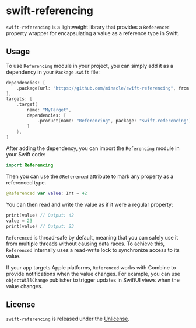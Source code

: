 # swift-referencing

`swift-referencing` is a lightweight library that provides a `Referenced` property wrapper for encapsulating a value as a reference type in Swift.

## Usage

To use `Referencing` module in your project, you can simply add it as a dependency in your  `Package.swift` file:

```swift
dependencies: [
    .package(url: "https://github.com/minacle/swift-referencing", from: "1.0.0"),
],
targets: [
    .target(
        name: "MyTarget",
        dependencies: [
            .product(name: "Referencing", package: "swift-referencing"),
        ]
    ),
]
```

After adding the dependency, you can import the `Referencing` module in your Swift code:

```swift
import Referencing
```

Then you can use the `@Referenced` attribute to mark any property as a referenced type.

```swift
@Referenced var value: Int = 42
```

You can then read and write the value as if it were a regular property:

```swift
print(value) // Output: 42
value = 23
print(value) // Output: 23
```

`Referenced` is thread-safe by default, meaning that you can safely use it from multiple threads without causing data races. To achieve this, `Referenced` internally uses a read-write lock to synchronize access to its value.

If your app targets Apple platforms, `Referenced` works with Combine to provide notifications when the value changes. For example, you can use `objectWillChange` publisher to trigger updates in SwiftUI views when the value changes.

## License

`swift-referencing` is released under the [Unlicense](https://unlicense.org).
